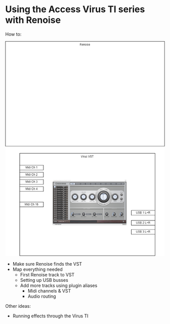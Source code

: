 # Using the Access Virus TI series with Renoise

How to:

![Renoise and Virus TI Routing Diagram](renoise-virusti-routing.png)

- Make sure Renoise finds the VST
- Map everything needed
  - First Renoise track to VST
  - Setting up USB busses
  - Add more tracks using plugin aliases
    - Midi channels & VST
    - Audio routing

Other ideas:

- Running effects through the Virus TI

